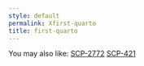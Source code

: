 ```yaml
---
style: default
permalink: Xfirst-quarto
title: first-quarto
---
```

You may also like:
[SCP-2772](http://scp-wiki.net/scp-2772)
[SCP-421](http://scp-wiki.net/scp-421)